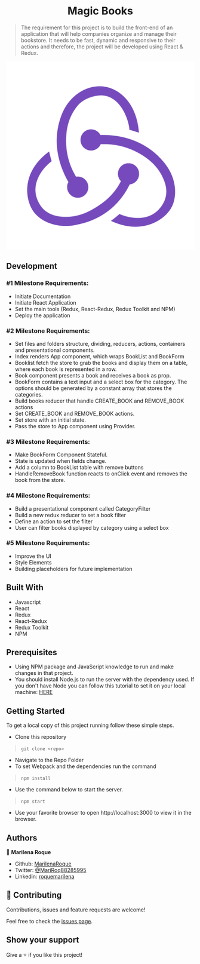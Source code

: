 <h1 align="center"> Magic Books </h1>


> The requirement for this project is to build the front-end of an application that will help companies organize and manage their bookstore. It needs to be fast, dynamic and responsive to their actions and therefore, the project will be developed using React & Redux.


![Screenshot](./public/logo512.png)

## Development

### #1 Milestone Requirements:
 - Initiate Documentation
 - Initiate React Application
 - Set the main tools (Redux, React-Redux, Redux Toolkit and NPM)
 - Deploy the application

### #2 Milestone Requirements:

 - Set files and folders structure, dividing, reducers, actions, containers and presentational components.
 - Index renders App component, which wraps BookList and BookForm
 - Booklist fetch the store to grab the books and display them on a table, where each book is represented in a row.
 - Book component presents a book and receives a book as prop.
 - BookForm contains a text input and a select box for the category. The options should be generated by a constant array that stores the categories.
 - Build books reducer that handle CREATE_BOOK and REMOVE_BOOK actions
 - Set CREATE_BOOK and REMOVE_BOOK actions.
 - Set store with an initial state.
 - Pass the store to App component using Provider.

### #3 Milestone Requirements:

 - Make BookForm Component Stateful.
 - State is updated when fields change.
 - Add a column to BookList table with remove buttons
 - HandleRemoveBook function reacts to onClick event and removes the book from the store.

 ### #4 Milestone Requirements:

  - Build a presentational component called CategoryFilter
  - Build a new redux reducer to set a book filter
  - Define an action to set the filter
  - User can filter books displayed by category using a select box

### #5 Milestone Requirements:

  - Improve the UI
  - Style Elements
  - Building placeholders for future implementation


## Built With

- Javascript
- React
- Redux
- React-Redux
- Redux Toolkit
- NPM


## Prerequisites

- Using NPM package and JavaScript knowledge to run and make changes in that project.
- You should install Node.js to run the server with the dependency used. If you don't have Node you can follow this tutorial to set it on your local machine: [HERE](https://www.w3schools.com/nodejs/default.asp)


## Getting Started

To get a local copy of this project running follow these simple steps.

- Clone this repository
 > `git clone <repo>`
- Navigate to the Repo Folder
- To set Webpack and the dependencies run the command
> `npm install`
- Use the command below to start the server. 
> `npm start`
- Use your favorite browser to open http://localhost:3000 to view it in the browser.


## Authors

👤 **Marilena Roque**

- Github: [MarilenaRoque](https://github.com/MarilenaRoque)
- Twitter: [@MariRoq88285995](https://twitter.com/MariRoq88285995)
- Linkedin: [roquemarilena](https://www.linkedin.com/in/roquemarilena/)


## 🤝 Contributing

Contributions, issues and feature requests are welcome!

Feel free to check the [issues page](issues/).


## Show your support

Give a ⭐️ if you like this project!